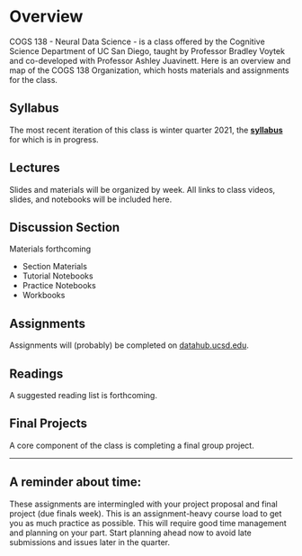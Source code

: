 # Overview

COGS 138 - Neural Data Science - is a class offered by the Cognitive Science Department of UC San Diego, taught by Professor Bradley Voytek and co-developed with Professor Ashley Juavinett. Here is an overview and map of the COGS 138 Organization, which hosts materials and assignments for the class.

## Syllabus 

The most recent iteration of this class is winter quarter 2021, the [**syllabus**](https://github.com/NeuralDataScience/Overview/blob/master/COGS138_Wi21.pdf) for which is in progress.

## Lectures

Slides and materials will be organized by week. All links to class videos, slides, and notebooks will be included here.

## Discussion Section

Materials forthcoming

* Section Materials
* Tutorial Notebooks
* Practice Notebooks
* Workbooks

## Assignments

Assignments will (probably) be completed on [datahub.ucsd.edu](http://datahub.ucsd.edu).

## Readings

A suggested reading list is forthcoming.

## Final Projects

A core component of the class is completing a final group project.

---

## A reminder about time: 

These assignments are intermingled with your project proposal and final project (due finals week). This is an assignment-heavy course load to get you as much practice as possible. This will require good time management and planning on your part. Start planning ahead now to avoid late submissions and issues later in the quarter.
